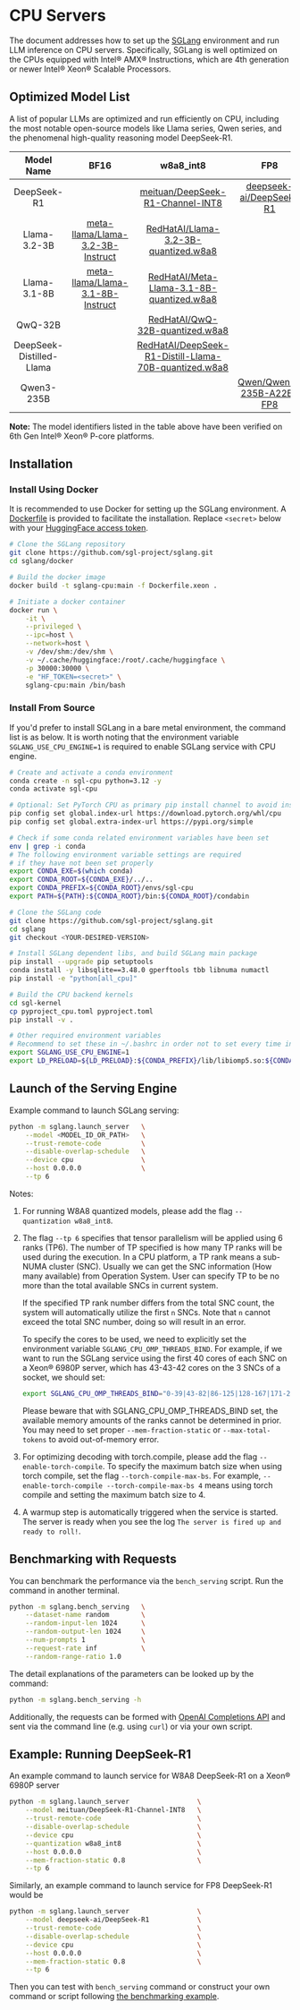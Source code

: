 # CPU Servers

The document addresses how to set up the [SGLang](https://github.com/sgl-project/sglang) environment and run LLM inference on CPU servers.
Specifically, SGLang is well optimized on the CPUs equipped with Intel® AMX® Instructions,
which are 4th generation or newer Intel® Xeon® Scalable Processors.

## Optimized Model List

A list of popular LLMs are optimized and run efficiently on CPU,
including the most notable open-source models like Llama series, Qwen series,
and the phenomenal high-quality reasoning model DeepSeek-R1.

| Model Name | BF16 | w8a8_int8 | FP8 |
|:---:|:---:|:---:|:---:|
| DeepSeek-R1 |   | [meituan/DeepSeek-R1-Channel-INT8](https://huggingface.co/meituan/DeepSeek-R1-Channel-INT8) | [deepseek-ai/DeepSeek-R1](https://huggingface.co/deepseek-ai/DeepSeek-R1) |
| Llama-3.2-3B | [meta-llama/Llama-3.2-3B-Instruct](https://huggingface.co/meta-llama/Llama-3.2-3B-Instruct) | [RedHatAI/Llama-3.2-3B-quantized.w8a8](https://huggingface.co/RedHatAI/Llama-3.2-3B-Instruct-quantized.w8a8) |   |
| Llama-3.1-8B | [meta-llama/Llama-3.1-8B-Instruct](https://huggingface.co/meta-llama/Llama-3.1-8B-Instruct) | [RedHatAI/Meta-Llama-3.1-8B-quantized.w8a8](https://huggingface.co/RedHatAI/Meta-Llama-3.1-8B-quantized.w8a8) |   |
| QwQ-32B |   | [RedHatAI/QwQ-32B-quantized.w8a8](https://huggingface.co/RedHatAI/QwQ-32B-quantized.w8a8) |   |
| DeepSeek-Distilled-Llama |   | [RedHatAI/DeepSeek-R1-Distill-Llama-70B-quantized.w8a8](https://huggingface.co/RedHatAI/DeepSeek-R1-Distill-Llama-70B-quantized.w8a8) |   |
| Qwen3-235B |   |   | [Qwen/Qwen3-235B-A22B-FP8](https://huggingface.co/Qwen/Qwen3-235B-A22B-FP8) |

**Note:** The model identifiers listed in the table above
have been verified on 6th Gen Intel® Xeon® P-core platforms.

## Installation

### Install Using Docker

It is recommended to use Docker for setting up the SGLang environment.
A [Dockerfile](https://github.com/sgl-project/sglang/blob/main/docker/Dockerfile.xeon) is provided to facilitate the installation.
Replace `<secret>` below with your [HuggingFace access token](https://huggingface.co/docs/hub/en/security-tokens).

```bash
# Clone the SGLang repository
git clone https://github.com/sgl-project/sglang.git
cd sglang/docker

# Build the docker image
docker build -t sglang-cpu:main -f Dockerfile.xeon .

# Initiate a docker container
docker run \
    -it \
    --privileged \
    --ipc=host \
    --network=host \
    -v /dev/shm:/dev/shm \
    -v ~/.cache/huggingface:/root/.cache/huggingface \
    -p 30000:30000 \
    -e "HF_TOKEN=<secret>" \
    sglang-cpu:main /bin/bash
```

### Install From Source

If you'd prefer to install SGLang in a bare metal environment,
the command list is as below.
It is worth noting that the environment variable `SGLANG_USE_CPU_ENGINE=1`
is required to enable SGLang service with CPU engine.

```bash
# Create and activate a conda environment
conda create -n sgl-cpu python=3.12 -y
conda activate sgl-cpu

# Optional: Set PyTorch CPU as primary pip install channel to avoid installing CUDA version
pip config set global.index-url https://download.pytorch.org/whl/cpu
pip config set global.extra-index-url https://pypi.org/simple

# Check if some conda related environment variables have been set
env | grep -i conda
# The following environment variable settings are required
# if they have not been set properly
export CONDA_EXE=$(which conda)
export CONDA_ROOT=${CONDA_EXE}/../..
export CONDA_PREFIX=${CONDA_ROOT}/envs/sgl-cpu
export PATH=${PATH}:${CONDA_ROOT}/bin:${CONDA_ROOT}/condabin

# Clone the SGLang code
git clone https://github.com/sgl-project/sglang.git
cd sglang
git checkout <YOUR-DESIRED-VERSION>

# Install SGLang dependent libs, and build SGLang main package
pip install --upgrade pip setuptools
conda install -y libsqlite==3.48.0 gperftools tbb libnuma numactl
pip install -e "python[all_cpu]"

# Build the CPU backend kernels
cd sgl-kernel
cp pyproject_cpu.toml pyproject.toml
pip install -v .

# Other required environment variables
# Recommend to set these in ~/.bashrc in order not to set every time in a new terminal
export SGLANG_USE_CPU_ENGINE=1
export LD_PRELOAD=${LD_PRELOAD}:${CONDA_PREFIX}/lib/libiomp5.so:${CONDA_PREFIX}/lib/libtcmalloc.so:${CONDA_PREFIX}/lib/libtbbmalloc.so.2
```

## Launch of the Serving Engine

Example command to launch SGLang serving:

```bash
python -m sglang.launch_server   \
    --model <MODEL_ID_OR_PATH>   \
    --trust-remote-code          \
    --disable-overlap-schedule   \
    --device cpu                 \
    --host 0.0.0.0               \
    --tp 6
```

Notes:

1. For running W8A8 quantized models, please add the flag `--quantization w8a8_int8`.

2. The flag `--tp 6` specifies that tensor parallelism will be applied using 6 ranks (TP6).
    The number of TP specified is how many TP ranks will be used during the execution.
    In a CPU platform, a TP rank means a sub-NUMA cluster (SNC).
    Usually we can get the SNC information (How many available) from Operation System.
    User can specify TP to be no more than the total available SNCs in current system.

    If the specified TP rank number differs from the total SNC count,
    the system will automatically utilize the first `n` SNCs.
    Note that `n` cannot exceed the total SNC number, doing so will result in an error.

    To specify the cores to be used, we need to explicitly set the environment variable `SGLANG_CPU_OMP_THREADS_BIND`.
    For example, if we want to run the SGLang service using the first 40 cores of each SNC on a Xeon® 6980P server,
    which has 43-43-42 cores on the 3 SNCs of a socket, we should set:

    ```bash
    export SGLANG_CPU_OMP_THREADS_BIND="0-39|43-82|86-125|128-167|171-210|214-253"
    ```

    Please beware that with SGLANG_CPU_OMP_THREADS_BIND set,
    the available memory amounts of the ranks cannot be determined in prior.
    You may need to set proper `--mem-fraction-static` or `--max-total-tokens`
    to avoid out-of-memory error.

3. For optimizing decoding with torch.compile, please add the flag `--enable-torch-compile`.
    To specify the maximum batch size when using torch compile, set the flag `--torch-compile-max-bs`.
    For example, `--enable-torch-compile --torch-compile-max-bs 4` means using torch compile and setting the
    maximum batch size to 4.

4. A warmup step is automatically triggered when the service is started.
    The server is ready when you see the log `The server is fired up and ready to roll!`.

## Benchmarking with Requests

You can benchmark the performance via the `bench_serving` script.
Run the command in another terminal.

```bash
python -m sglang.bench_serving   \
    --dataset-name random        \
    --random-input-len 1024      \
    --random-output-len 1024     \
    --num-prompts 1              \
    --request-rate inf           \
    --random-range-ratio 1.0
```

The detail explanations of the parameters can be looked up by the command:

```bash
python -m sglang.bench_serving -h
```

Additionally, the requests can be formed with
[OpenAI Completions API](https://docs.sglang.ai/basic_usage/openai_api_completions.html)
and sent via the command line (e.g. using `curl`) or via your own script.

## Example: Running DeepSeek-R1

An example command to launch service for W8A8 DeepSeek-R1 on a Xeon® 6980P server

```bash
python -m sglang.launch_server                 \
    --model meituan/DeepSeek-R1-Channel-INT8   \
    --trust-remote-code                        \
    --disable-overlap-schedule                 \
    --device cpu                               \
    --quantization w8a8_int8                   \
    --host 0.0.0.0                             \
    --mem-fraction-static 0.8                  \
    --tp 6
```

Similarly, an example command to launch service for FP8 DeepSeek-R1 would be

```bash
python -m sglang.launch_server                 \
    --model deepseek-ai/DeepSeek-R1            \
    --trust-remote-code                        \
    --disable-overlap-schedule                 \
    --device cpu                               \
    --host 0.0.0.0                             \
    --mem-fraction-static 0.8                  \
    --tp 6
```

Then you can test with `bench_serving` command or construct your own command or script
following [the benchmarking example](#benchmarking-with-requests).
